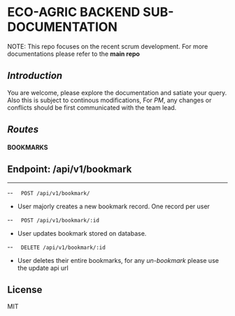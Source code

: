 # ECO-AGRIC BACKEND SUB-DOCUMENTATION

NOTE: This repo focuses on the recent scrum development. For more documentations please refer to the __main repo__

## _Introduction_

You are welcome, please explore the documentation and satiate your query. Also this is subject to continous modifications, For *PM*, any changes or conflicts should be first communicated with the team lead. 

## _Routes_

#### BOOKMARKS

## Endpoint: /api/v1/bookmark

---

--
`   POST /api/v1/bookmark/
  `

- User majorly creates a new bookmark record. One record per user

--
`   POST /api/v1/bookmark/:id
  `

- User updates bookmark stored on database.

--
`   DELETE /api/v1/bookmark/:id
  `

- User deletes their entire bookmarks, for any _un-bookmark_ please use the update api url 

<!-- ### Rooms

## Endpoint: /api/v1/rooms

---

--
`   GET /api/v1/rooms
  `

- Fetches all rooms | Optional query parameters to filter the rooms by name, roomType and price.

--
`   GET /api/v1/rooms/:id
  `

- Fetches a single room by ID.

--
`   POST /api/v1/rooms/
  `

- Creates a new room. Required: name, roomType and price. Protected route (ONLY ADMIN)

--
`   PATCH /api/v1/rooms/
  `

- Updates a room. Required: id. Optional: name, roomType or price. Protected route (ONLY ADMIN)

--
`   DELETE /api/v1/rooms/
  `

- Deletes a room. Required: id.

## Endpoint: /api/v1/roomsTypes

---

--
`   GET /api/v1/roomsTypes
  `

- Fetches all types of rooms.
 
--
`   POST /api/v1/roomsTypes
  `

- Creates a new type of room. Only possible options to create are: ["Single", "Double", "Triple", "Studio", "Suite", "Presidential Suite"]. Protected route (ONLY ADMIN)

 -->
## License

MIT
